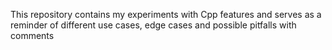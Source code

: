 This repository contains my experiments with Cpp features and serves as a reminder of 
different use cases, edge cases and possible pitfalls with comments